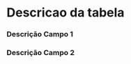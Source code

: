 # Descricao da tabela

### Descrição Campo 1
<!-- NomeCampo1 -->


### Descrição Campo 2
<!-- NomeCampo2 -->

